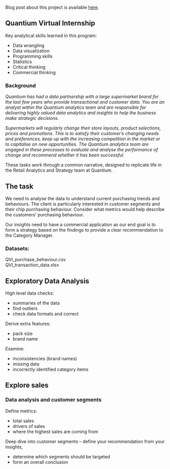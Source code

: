 Blog post about this project is available [here](https://datahook.co.uk/2021/01/quantium-virtual-internship/).

## Quantium Virtual Internship

Key analytical skills learned in this program: 
- Data wrangling
- Data visualization
- Programming skills
- Statistics
- Critical thinking
- Commercial thinking

### Background 
*Quantium has had a data partnership with a large supermarket brand for the last few years who provide transactional and customer data. You are an analyst within the Quantium analytics team and are responsible for delivering highly valued data analytics and insights to help the business make strategic decisions.*

*Supermarkets will regularly change their store layouts, product selections, prices and promotions. This is to satisfy their customer’s changing needs and preferences, keep up with the increasing competition in the market or to capitalise on new opportunities. The Quantium analytics team are engaged in these processes to evaluate and analyse the performance of change and recommend whether it has been successful.*

These tasks work through a common narrative, designed to replicate life in the Retail Analytics and Strategy team at Quantium. 

## The task
We need to analyse the data to understand current purchasing trends and behaviours. The client is particularly interested in customer segments and their chip purchasing behaviour. Consider what metrics would help describe the customers’ purchasing behaviour.  

Our insights need to have a commercial application as our end goal is to form a strategy based on the findings to provide a clear recommendation to the Category Manager. 

### Datasets:  
QVI_purchase_behaviour.csv  
QVI_transaction_data.xlsx

## Exploratory Data Analysis
High level data checks:  
- summaries of the data  
- find outliers
- check data formats and correct   

Derive extra features:  
- pack size  
- brand name

Examine:  
- inconsistencies (brand names)
- missing data  
- incorrectly identified category items  

## Explore sales

### Data analysis and customer segments 
Define metrics:  
- total sales  
- drivers of sales  
- where the highest sales are coming from

Deep dive into customer segments – define your recommendation from your insights, 
- determine which segments should be targeted  
- form an overall conclusion  




